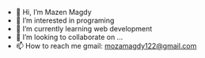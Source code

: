 - 👋 Hi, I’m Mazen Magdy
- 👀 I’m interested in programing 
- 🌱 I’m currently learning web development
- 💞️ I’m looking to collaborate on ...
- 📫 How to reach me gmail: mozamagdy122@gmail.com

